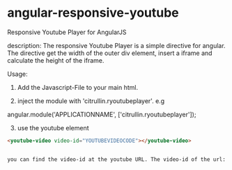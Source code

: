 # angular-responsive-youtube
Responsive Youtube Player for AngularJS

description: The responsive Youtube Player is a simple directive for angular.
The directive get the width of the outer div element, insert a iframe and calculate the height of the iframe.

Usage:

1. Add the Javascript-File to your main html.

2. inject the module with 'citrullin.ryoutubeplayer'.
e.g

angular.module('APPLICATIONNAME', ['citrullin.ryoutubeplayer']);

3. use the youtube element
```html
<youtube-video video-id="YOUTUBEVIDEOCODE"></youtube-video>


you can find the video-id at the youtube URL. The video-id of the url: https://www.youtube.com/watch?v=GNMgEcRIPnc is GNMgEcRIPnc

